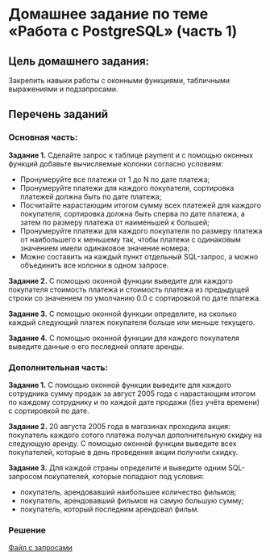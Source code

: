 # Домашнее задание по теме «Работа с PostgreSQL» (часть 1)

## Цель домашнего задания:
Закрепить навыки работы с оконными функциями, табличными выражениями и подзапросами.

## Перечень заданий

### Основная часть:

__Задание 1.__ Сделайте запрос к таблице payment и с помощью оконных функций добавьте вычисляемые колонки согласно условиям:

- Пронумеруйте все платежи от 1 до N по дате платежа;
- Пронумеруйте платежи для каждого покупателя, сортировка платежей должна быть по дате платежа;
- Посчитайте нарастающим итогом сумму всех платежей для каждого покупателя, сортировка должна быть сперва по дате платежа, а затем по размеру платежа от наименьшей к большей;
- Пронумеруйте платежи для каждого покупателя по размеру платежа от наибольшего к меньшему так, чтобы платежи с одинаковым значением имели одинаковое значение номера;
- Можно составить на каждый пункт отдельный SQL-запрос, а можно объединить все колонки в одном запросе.

__Задание 2.__ С помощью оконной функции выведите для каждого покупателя стоимость платежа и стоимость платежа из предыдущей строки со значением по умолчанию 0.0 с сортировкой по дате платежа.

__Задание 3.__ С помощью оконной функции определите, на сколько каждый следующий платеж покупателя больше или меньше текущего.

__Задание 4.__ С помощью оконной функции для каждого покупателя выведите данные о его последней оплате аренды.

### Дополнительная часть:

__Задание 1.__ С помощью оконной функции выведите для каждого сотрудника сумму продаж за август 2005 года с нарастающим итогом по каждому сотруднику и по каждой дате продажи (без учёта времени) с сортировкой по дате.

__Задание 2.__ 20 августа 2005 года в магазинах проходила акция: покупатель каждого сотого платежа получал дополнительную скидку на следующую аренду. С помощью оконной функции выведите всех покупателей, которые в день проведения акции получили скидку.

__Задание 3.__ Для каждой страны определите и выведите одним SQL-запросом покупателей, которые попадают под условия:
- покупатель, арендовавший наибольшее количество фильмов;
- покупатель, арендовавший фильмов на самую большую сумму;
- покупатель, который последним арендовал фильм.

### Решение
[Файл с запросами](/Projects/SQL/Study_task_4/Solution.sql)
